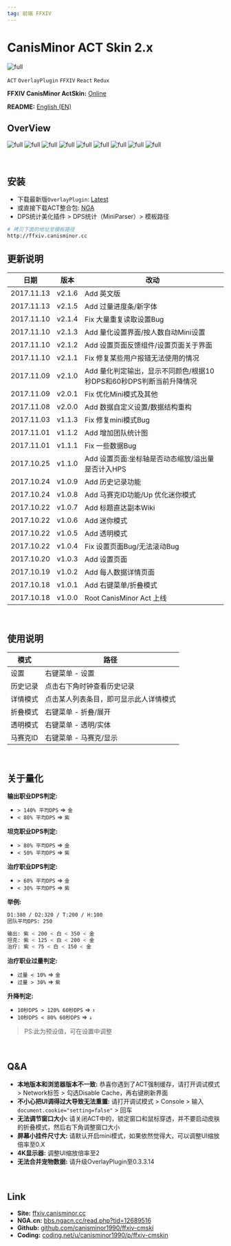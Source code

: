 ```yaml
---
tag: 前端 FFXIV
---
```




# CanisMinor ACT Skin 2.x



![full](http://qn.canisminor.cc/2017-11-14-1.png)

`ACT` `OverlayPlugin` `FFXIV` `React` `Redux`

**FFXIV CanisMinor ActSkin:** [Online](http://ffxiv.canisminor.cc)

**README:** [English (EN)](https://github.com/canisminor1990/ffxiv-cmskin/blob/master/en_README.md)



## OverView

![full](http://qn.canisminor.cc/2017-11-14-2.png)
![full](http://qn.canisminor.cc/2017-11-14-3.png)
![full](http://qn.canisminor.cc/2017-11-14-4.png)
![full](http://qn.canisminor.cc/2017-11-14-5.png)
![full](http://qn.canisminor.cc/2017-11-14-6.png)
![full](http://qn.canisminor.cc/2017-11-14-7.png)
![full](http://qn.canisminor.cc/2017-11-14-8.png)
![full](http://qn.canisminor.cc/2017-11-14-9.png)
![full](http://qn.canisminor.cc/2017-11-14-10.png)



<br />



## 安装

- 下载最新版`OverlayPlugin`: [Latest](https://github.com/hibiyasleep/OverlayPlugin/releases)
- 或直接下载ACT整合包: [NGA](http://bbs.ngacn.cc/read.php?tid=12526945)
- DPS统计美化插件 > DPS统计（MiniParser）> 模板路径

```sh
# 拷贝下面的地址至模板路径
http://ffxiv.canisminor.cc
```





## 更新说明

| 日期         | 版本     | 改动                                       |
| ---------- | ------ | ---------------------------------------- |
| 2017.11.13 | v2.1.6 | Add 英文版                                  |
| 2017.11.13 | v2.1.5 | Add 过量进度条/新字体                            |
| 2017.11.10 | v2.1.4 | Fix 大量重复读取设置Bug                          |
| 2017.11.10 | v2.1.3 | Add 量化设置界面/按人数自动Mini设置                   |
| 2017.11.10 | v2.1.2 | Add 设置页面反馈组件/设置页面关于界面                    |
| 2017.11.10 | v2.1.1 | Fix 修复某些用户报错无法使用的情况                      |
| 2017.11.09 | v2.1.0 | Add 量化判定输出，显示不同颜色/根据10秒DPS和60秒DPS判断当前升降情况 |
| 2017.11.09 | v2.0.1 | Fix 优化Mini模式及其他                          |
| 2017.11.08 | v2.0.0 | Add 数据自定义设置/数据结构重构                       |
| 2017.11.03 | v1.1.3 | Fix 修复mini模式Bug                          |
| 2017.11.01 | v1.1.2 | Add 增加团队统计图                              |
| 2017.11.01 | v1.1.1 | Fix 一些数据Bug                              |
| 2017.10.25 | v1.1.0 | Add 设置页面:坐标轴是否动态缩放/溢出量是否计入HPS            |
| 2017.10.24 | v1.0.9 | Add 历史记录功能                               |
| 2017.10.24 | v1.0.8 | Add 马赛克ID功能/Up 优化迷你模式                    |
| 2017.10.22 | v1.0.7 | Add 标题直达副本Wiki                           |
| 2017.10.22 | v1.0.6 | Add 迷你模式                                 |
| 2017.10.22 | v1.0.5 | Add 透明模式                                 |
| 2017.10.22 | v1.0.4 | Fix 设置页面Bug/无法滚动Bug                      |
| 2017.10.20 | v1.0.3 | Add 设置页面                                 |
| 2017.10.19 | v1.0.2 | Add 每人数据详情页面                             |
| 2017.10.18 | v1.0.1 | Add 右键菜单/折叠模式                            |
| 2017.10.18 | v1.0.0 | Root CanisMinor Act 上线                   |

<br />

## 使用说明

| 模式    | 路径                  |
| ----- | ------------------- |
| 设置    | 右键菜单 - 设置           |
| 历史记录  | 点击右下角时钟查看历史记录       |
| 详情模式  | 点击某人列表条目，即可显示此人详情模式 |
| 折叠模式  | 右键菜单 - 折叠/展开        |
| 透明模式  | 右键菜单 - 透明/实体        |
| 马赛克ID | 右键菜单 - 马赛克/显示       |

<br />

## 关于量化

**输出职业DPS判定:**
- `> 140% 平均DPS` => `金`
- `< 80% 平均DPS` => `紫`

**坦克职业DPS判定:**
- `> 80% 平均DPS` => `金`
- `< 50% 平均DPS` => `紫`

**治疗职业DPS判定:**
- `> 60% 平均DPS` => `金`
- `< 30% 平均DPS` => `紫`

**举例:**
```sh
D1:380 / D2:320 / T:200 / H:100
团队平均DPS: 250

输出: 紫 < 200 < 白 < 350 < 金
坦克: 紫 < 125 < 白 < 200 < 金
治疗: 紫 < 75 < 白 < 150 < 金
```

**治疗职业过量判定:**
- `过量 < 10%` => `金`
- `过量 > 30%` => `紫`

**升降判定:**
- `10秒DPS > 120% 60秒DPS` => `↑`
- `10秒DPS < 80% 60秒DPS` => `↓`



> PS:此为预设值，可在设置中调整

<br />

## Q&A

- **本地版本和浏览器版本不一致:** 恭喜你遇到了ACT强制缓存，请打开调试模式 > Network标签 > 勾选Disable Cache，再右键刷新界面
- **不小心把UI调得过大导致无法重置:** 请打开调试模式 > Console > 输入`document.cookie="setting=false"` > 回车
- **无法调节窗口大小:** 请关闭ACT中的，锁定窗口和鼠标穿透，并不要启动皮肤的折叠模式，然后右下角调整窗口大小
- **屏幕小挂件尺寸大:** 请默认开启mini模式，如果依然觉得大，可以调整UI缩放倍率至0.X
- **4K显示器:** 调整UI缩放倍率至2
- **无法合并宠物数据:** 请升级OverlayPlugin至0.3.3.14

<br />

## Link

- **Site:** [ffxiv.canisminor.cc](https://ffxiv.canisminor.cc)
- **NGA.cn:** [bbs.ngacn.cc/read.php?tid=12689516](http://bbs.ngacn.cc/read.php?tid=12689516)
- **Github:** [github.com/canisminor1990/ffxiv-cmski](https://github.com/canisminor1990/ffxiv-cmskin)
- **Coding:** [coding.net/u/canisminor1990/p/ffxiv-cmskin](https://coding.net/u/canisminor1990/p/ffxiv-cmskin)